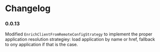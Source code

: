 # Changelog

### 0.0.13

Modified `EnrichClientFromRemoteConfigStrategy` to implement the proper
application resolution strategiey: load application by name or href, fallback
to ony application if that is the case.